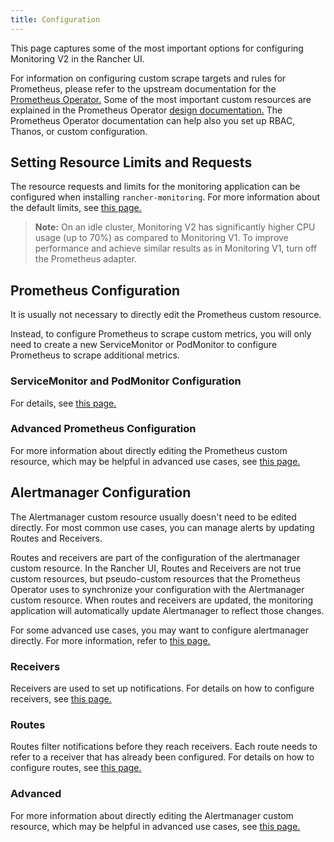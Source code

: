 ```yaml
---
title: Configuration
---
```


<head>
  <link rel="canonical" href="https://ranchermanager.docs.rancher.com/pages-for-subheaders/monitoring-v2-configuration-guides"/>
</head>

This page captures some of the most important options for configuring Monitoring V2 in the Rancher UI.

For information on configuring custom scrape targets and rules for Prometheus, please refer to the upstream documentation for the [Prometheus Operator.](https://github.com/prometheus-operator/prometheus-operator) Some of the most important custom resources are explained in the Prometheus Operator [design documentation.](https://github.com/prometheus-operator/prometheus-operator/blob/master/Documentation/design.md) The Prometheus Operator documentation can help also you set up RBAC, Thanos, or custom configuration.

## Setting Resource Limits and Requests

The resource requests and limits for the monitoring application can be configured when installing `rancher-monitoring`. For more information about the default limits, see [this page.](../reference-guides/monitoring-v2-configuration/helm-chart-options.md#configuring-resource-limits-and-requests)

>**Note:** On an idle cluster, Monitoring V2 has significantly higher CPU usage (up to 70%) as compared to Monitoring V1. To improve performance and achieve similar results as in Monitoring V1, turn off the Prometheus adapter.

## Prometheus Configuration

It is usually not necessary to directly edit the Prometheus custom resource.

Instead, to configure Prometheus to scrape custom metrics, you will only need to create a new ServiceMonitor or PodMonitor to configure Prometheus to scrape additional metrics.

### ServiceMonitor and PodMonitor Configuration

For details, see [this page.](../reference-guides/monitoring-v2-configuration/servicemonitors-and-podmonitors.md)

### Advanced Prometheus Configuration

For more information about directly editing the Prometheus custom resource, which may be helpful in advanced use cases, see [this page.](../how-to-guides/advanced-user-guides/monitoring-v2-configuration-guides/advanced-configuration/prometheus.md)

## Alertmanager Configuration

The Alertmanager custom resource usually doesn't need to be edited directly. For most common use cases, you can manage alerts by updating Routes and Receivers.

Routes and receivers are part of the configuration of the alertmanager custom resource. In the Rancher UI, Routes and Receivers are not true custom resources, but pseudo-custom resources that the Prometheus Operator uses to synchronize your configuration with the Alertmanager custom resource. When routes and receivers are updated, the monitoring application will automatically update Alertmanager to reflect those changes.

For some advanced use cases, you may want to configure alertmanager directly. For more information, refer to [this page.](../how-to-guides/advanced-user-guides/monitoring-v2-configuration-guides/advanced-configuration/alertmanager.md)

### Receivers

Receivers are used to set up notifications. For details on how to configure receivers, see [this page.](../reference-guides/monitoring-v2-configuration/receivers.md)
### Routes

Routes filter notifications before they reach receivers. Each route needs to refer to a receiver that has already been configured. For details on how to configure routes, see [this page.](../reference-guides/monitoring-v2-configuration/routes.md)

### Advanced

For more information about directly editing the Alertmanager custom resource, which may be helpful in advanced use cases, see [this page.](../how-to-guides/advanced-user-guides/monitoring-v2-configuration-guides/advanced-configuration/alertmanager.md)
